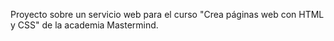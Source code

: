Proyecto sobre un servicio web para el curso "Crea páginas web con HTML y CSS" de la academia Mastermind.
